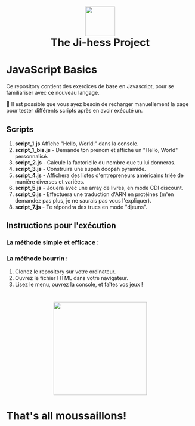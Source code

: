 <div align="center">
      <h1> <img src="https://upload.wikimedia.org/wikipedia/commons/6/6a/JavaScript-logo.png" width="80px"><br/>The Ji-hess Project</h1>
     </div>
     
# JavaScript Basics

Ce repository contient des exercices de base en Javascript, pour se familiariser avec ce nouveau langage.

🚨 Il est possible que vous ayez besoin de recharger manuellement la page pour tester différents scripts après en avoir exécuté un.

## Scripts

1. **script_1.js** 
Affiche "Hello, World!" dans la console.
2. **script_1_bis.js** - Demande ton prénom et affiche un "Hello, World" personnalisé.
3. **script_2.js** - Calcule la factorielle du nombre que tu lui donneras.
4. **script_3.js** - Construira une supah doopah pyramide.
5. **script_4.js** - Affichera des listes d'entrepreneurs américains triée de manière diverses et variées.
6. **script_5.js** - Jouera avec une array de livres, en mode CDI discount.
7. **script_6.js** - Effectuera une traduction d'ARN en protéines (m'en demandez pas plus, je ne saurais pas vous l'expliquer).
8. **script_7.js** - Te répondra des trucs en mode "djeuns".

## Instructions pour l'exécution

### La méthode simple et efficace : 



### La méthode bourrin :

1. Clonez le repository sur votre ordinateur.
2. Ouvrez le fichier HTML dans votre navigateur.
3. Lisez le menu, ouvrez la console, et faîtes vos jeux !

<div align="center">
      <h1><img src="https://i.redd.it/ejl7r7lnef661.jpg" width="250px"></h1>
     </div>

# That's all moussaillons!